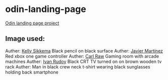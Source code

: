 # odin-landing-page
[Odin landing page project](https://www.theodinproject.com/lessons/foundations-landing-page)

## Image used:
Auther: [Kelly Sikkema](https://unsplash.com/photos/VX0bsbyBxpM) Black pencil on black surface
Auther: [Javier Martínez](https://unsplash.com/photos/hUD0PUczwJQ) Red xbox one game controller
Auther: [Carl Raw](https://unsplash.com/photos/m3hn2Kn5Bns) Gaming room with arcade machines
Auther: [Ivan Rudoy](https://unsplash.com/photos/H1CzGhDhSAY) Black CRT TV turned on on brown wooden tv rack
Auther: [](https://unsplash.com/photos/HI6gy-p-WBI) Man in black crew neck t-shirt wearing black sunglasses holding back smartphone